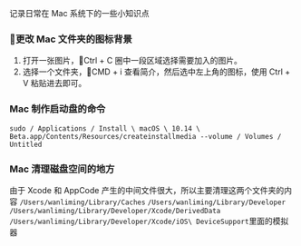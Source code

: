 记录日常在 Mac 系统下的一些小知识点

### 更改 Mac 文件夹的图标背景
1. 打开一张图片，Ctrl + C 圈中一段区域选择需要加入的图片。
2. 选择一个文件夹，CMD + i 查看简介，然后选中左上角的图标，使用 Ctrl + V 粘贴进去即可。

### Mac 制作启动盘的命令
`sudo / Applications / Install \ macOS \ 10.14 \ Beta.app/Contents/Resources/createinstallmedia --volume / Volumes / Untitled`

### Mac 清理磁盘空间的地方
由于 Xcode 和 AppCode 产生的中间文件很大，所以主要清理这两个文件夹的内容
`/Users/wanliming/Library/Caches`
`/Users/wanliming/Library/Developer`
`/Users/wanliming/Library/Developer/Xcode/DerivedData`
`/Users/wanliming/Library/Developer/Xcode/iOS\ DeviceSupport`里面的模拟器

